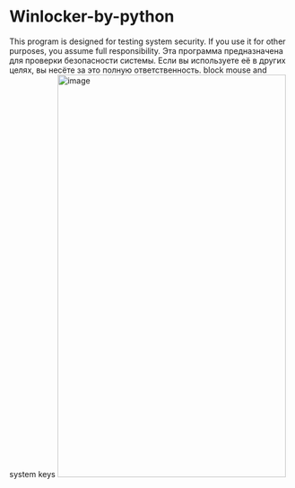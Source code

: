 # Winlocker-by-python

This program is designed for testing system security.
If you use it for other purposes, you assume full responsibility.
Эта программа предназначена для проверки безопасности системы.
Если вы используете её в других целях, вы несёте за это полную ответственность. 
block mouse and system keys <img width="407" height="718" alt="image" src="https://github.com/user-attachments/assets/b4beeb55-d929-4f35-862f-e1549742aa64" />
